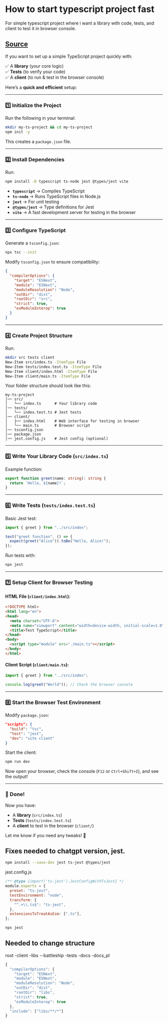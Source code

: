 # How to start typescript project fast

For simple typescript project where i want a library with code, tests, and client to test it in browser console.

## [Source](https://chatgpt.com/)

If you want to set up a simple TypeScript project quickly with:  

✅ A **library** (your core logic)  
✅ **Tests** (to verify your code)  
✅ A **client** (to run & test in the browser console)  

Here’s a **quick and efficient** setup:

---

### **1️⃣ Initialize the Project**
Run the following in your terminal:

```sh
mkdir my-ts-project && cd my-ts-project
npm init -y
```

This creates a `package.json` file.

---

### **2️⃣ Install Dependencies**
Run:

```sh
npm install -D typescript ts-node jest @types/jest vite
```

- **`typescript`** → Compiles TypeScript  
- **`ts-node`** → Runs TypeScript files in Node.js  
- **`jest`** → For unit testing  
- **`@types/jest`** → Type definitions for Jest  
- **`vite`** → A fast development server for testing in the browser  

---

### **3️⃣ Configure TypeScript**
Generate a `tsconfig.json`:

```sh
npx tsc --init
```

Modify `tsconfig.json` to ensure compatibility:

```json
{
  "compilerOptions": {
    "target": "ESNext",
    "module": "ESNext",
    "moduleResolution": "Node",
    "outDir": "dist",
    "rootDir": "src",
    "strict": true,
    "esModuleInterop": true
  }
}
```

---

### **4️⃣ Create Project Structure**
Run:

```sh
mkdir src tests client
New-Item src/index.ts -ItemType File
New-Item tests/index.test.ts -ItemType File
New-Item client/index.html -ItemType File
New-Item client/main.ts -ItemType File
```

Your folder structure should look like this:

```
my-ts-project
│── src/
│   └── index.ts      # Your library code
│── tests/
│   └── index.test.ts # Jest tests
│── client/
│   ├── index.html    # Web interface for testing in browser
│   └── main.ts       # Browser script
│── tsconfig.json
│── package.json
│── jest.config.js    # Jest config (optional)
```

---

### **5️⃣ Write Your Library Code (`src/index.ts`)**
Example function:

```ts
export function greet(name: string): string {
  return `Hello, ${name}!`;
}
```

---

### **6️⃣ Write Tests (`tests/index.test.ts`)**
Basic Jest test:

```ts
import { greet } from "../src/index";

test("greet function", () => {
  expect(greet("Alice")).toBe("Hello, Alice!");
});
```

Run tests with:

```sh
npx jest
```

---

### **7️⃣ Setup Client for Browser Testing**
#### **HTML File (`client/index.html`):**
```html
<!DOCTYPE html>
<html lang="en">
<head>
  <meta charset="UTF-8">
  <meta name="viewport" content="width=device-width, initial-scale=1.0">
  <title>Test TypeScript</title>
</head>
<body>
  <script type="module" src="./main.ts"></script>
</body>
</html>
```

#### **Client Script (`client/main.ts`):**
```ts
import { greet } from "../src/index";

console.log(greet("World")); // Check the browser console
```

---

### **8️⃣ Start the Browser Test Environment**
Modify `package.json`:

```json
"scripts": {
  "build": "tsc",
  "test": "jest",
  "dev": "vite client"
}
```

Start the client:

```sh
npm run dev
```

Now open your browser, check the console (`F12` or `Ctrl+Shift+I`), and see the output!

---

### **🎉 Done!**
Now you have:
- A **library** (`src/index.ts`)
- **Tests** (`tests/index.test.ts`)
- A **client** to test in the browser (`client/`)

Let me know if you need any tweaks! 🚀

## Fixes needed to chatgpt version, jest.

```sh
npm install --save-dev jest ts-jest @types/jest
```

jest.config.js

```js
/** @type {import('ts-jest').JestConfigWithTsJest} */
module.exports = {
  preset: "ts-jest",
  testEnvironment: "node",
  transform: {
    "^.+\\.ts$": "ts-jest",
  },
  extensionsToTreatAsEsm: [".ts"],
};
```

```sh
npx jest
```

## Needed to change structure

root
-client
-libs
--battleship
-tests
-docs
-docs_pl

```ts
{
  "compilerOptions": {
    "target": "ESNext",
    "module": "ESNext",
    "moduleResolution": "Node",
    "outDir": "dist",
    "rootDir": "libs",
    "strict": true,
    "esModuleInterop": true
  },
  "include": ["libs/**/*"]
}
```
